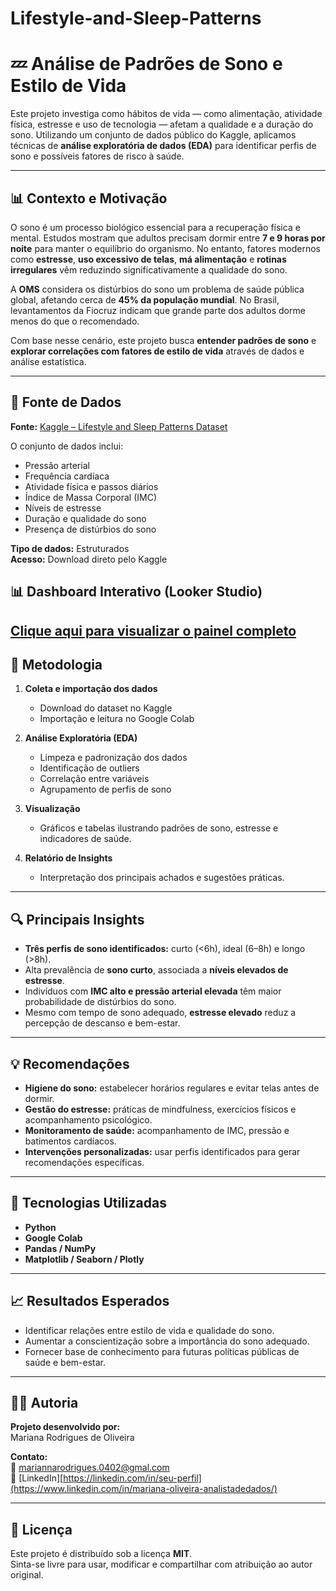 # Lifestyle-and-Sleep-Patterns
# 💤 Análise de Padrões de Sono e Estilo de Vida

Este projeto investiga como hábitos de vida — como alimentação, atividade física, estresse e uso de tecnologia — afetam a qualidade e a duração do sono. Utilizando um conjunto de dados público do Kaggle, aplicamos técnicas de **análise exploratória de dados (EDA)** para identificar perfis de sono e possíveis fatores de risco à saúde.

---

## 📊 Contexto e Motivação

O sono é um processo biológico essencial para a recuperação física e mental. Estudos mostram que adultos precisam dormir entre **7 e 9 horas por noite** para manter o equilíbrio do organismo. No entanto, fatores modernos como **estresse**, **uso excessivo de telas**, **má alimentação** e **rotinas irregulares** vêm reduzindo significativamente a qualidade do sono.

A **OMS** considera os distúrbios do sono um problema de saúde pública global, afetando cerca de **45% da população mundial**. No Brasil, levantamentos da Fiocruz indicam que grande parte dos adultos dorme menos do que o recomendado.

Com base nesse cenário, este projeto busca **entender padrões de sono** e **explorar correlações com fatores de estilo de vida** através de dados e análise estatística.

---

## 📁 Fonte de Dados

**Fonte:** [Kaggle – Lifestyle and Sleep Patterns Dataset](https://www.kaggle.com/datasets/minahilfatima12328/lifestyle-and-sleep-patterns)

O conjunto de dados inclui:
- Pressão arterial  
- Frequência cardíaca  
- Atividade física e passos diários  
- Índice de Massa Corporal (IMC)  
- Níveis de estresse  
- Duração e qualidade do sono  
- Presença de distúrbios do sono  

**Tipo de dados:** Estruturados  
**Acesso:** Download direto pelo Kaggle

## 📊 Dashboard Interativo (Looker Studio)
[Clique aqui para visualizar o painel completo](https://lookerstudio.google.com/reporting/e7d106c9-0451-4bf7-bb69-27f773bd46ac)
---

## 🧩 Metodologia

1. **Coleta e importação dos dados**
   - Download do dataset no Kaggle  
   - Importação e leitura no Google Colab  

2. **Análise Exploratória (EDA)**
   - Limpeza e padronização dos dados  
   - Identificação de outliers  
   - Correlação entre variáveis  
   - Agrupamento de perfis de sono  

3. **Visualização**
   - Gráficos e tabelas ilustrando padrões de sono, estresse e indicadores de saúde.  

4. **Relatório de Insights**
   - Interpretação dos principais achados e sugestões práticas.

---

## 🔍 Principais Insights

- **Três perfis de sono identificados:** curto (<6h), ideal (6–8h) e longo (>8h).  
- Alta prevalência de **sono curto**, associada a **níveis elevados de estresse**.  
- Indivíduos com **IMC alto e pressão arterial elevada** têm maior probabilidade de distúrbios do sono.  
- Mesmo com tempo de sono adequado, **estresse elevado** reduz a percepção de descanso e bem-estar.  

---

## 💡 Recomendações

- **Higiene do sono:** estabelecer horários regulares e evitar telas antes de dormir.  
- **Gestão do estresse:** práticas de mindfulness, exercícios físicos e acompanhamento psicológico.  
- **Monitoramento de saúde:** acompanhamento de IMC, pressão e batimentos cardíacos.  
- **Intervenções personalizadas:** usar perfis identificados para gerar recomendações específicas.  

---

## 🧠 Tecnologias Utilizadas

- **Python**  
- **Google Colab**  
- **Pandas / NumPy**  
- **Matplotlib / Seaborn / Plotly**  

---

## 📈 Resultados Esperados

- Identificar relações entre estilo de vida e qualidade do sono.  
- Aumentar a conscientização sobre a importância do sono adequado.  
- Fornecer base de conhecimento para futuras políticas públicas de saúde e bem-estar.

---

## 👩‍💻 Autoria

**Projeto desenvolvido por:**  
Mariana Rodrigues de Oliveira 

**Contato:**  
📧 mariannarodrigues.0402@gmal.com  
🔗 [LinkedIn][https://linkedin.com/in/seu-perfil](https://www.linkedin.com/in/mariana-oliveira-analistadedados/)

---

## 🪪 Licença

Este projeto é distribuído sob a licença **MIT**.  
Sinta-se livre para usar, modificar e compartilhar com atribuição ao autor original.
